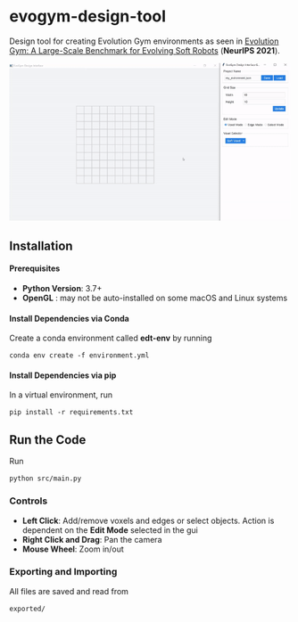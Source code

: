 # evogym-design-tool
Design tool for creating Evolution Gym environments as seen in [Evolution Gym: A Large-Scale Benchmark for Evolving Soft Robots](https://evolutiongym.github.io/) (**NeurIPS 2021**).

![teaser](images/teaser.gif)


## Installation

#### Prerequisites

- **Python Version**: 3.7+
- **OpenGL** : may not be auto-installed on some macOS and Linux systems

#### Install Dependencies via Conda

Create a conda environment called **edt-env** by running 

```
conda env create -f environment.yml
```

#### Install Dependencies via pip

In a virtual environment, run 

```
pip install -r requirements.txt
```


## Run the Code

Run

```
python src/main.py
```

### Controls

- **Left Click**: Add/remove voxels and edges or select objects. Action is dependent on the **Edit Mode** selected in the gui
- **Right Click and Drag**: Pan the camera
-  **Mouse Wheel**: Zoom in/out

### Exporting and Importing

All files are saved and read from 

```
exported/
```